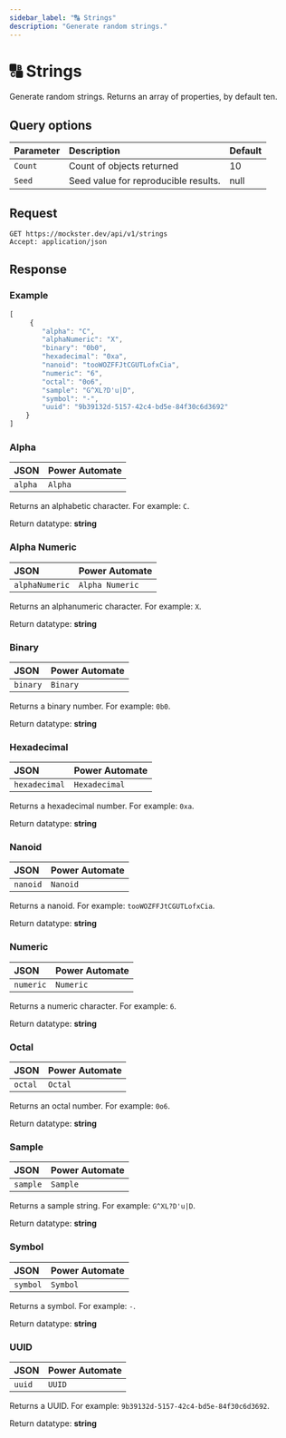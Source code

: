 ```yaml
---
sidebar_label: "🔠 Strings"
description: "Generate random strings."
---
```


# 🔠 Strings

Generate random strings. Returns an array of properties, by default ten.

## Query options

|Parameter|Description|Default|
|---------|:---------|---------|
|`Count`| Count of objects returned | 10 |
|`Seed` | Seed value for reproducible results. | null |

## Request

```http title="HTTP"
GET https://mockster.dev/api/v1/strings
Accept: application/json  
```

## Response 

### Example 

```jsx title="JSON"
[
     {
        "alpha": "C",
        "alphaNumeric": "X",
        "binary": "0b0",
        "hexadecimal": "0xa",
        "nanoid": "tooWOZFFJtCGUTLofxCia",
        "numeric": "6",
        "octal": "0o6",
        "sample": "G^XL?D'u|D",
        "symbol": "-",
        "uuid": "9b39132d-5157-42c4-bd5e-84f30c6d3692"
    }
]
```

### Alpha

|JSON|Power Automate|
|:---------|:---------|
`alpha`|`Alpha`

Returns an alphabetic character. For example: `C`.

Return datatype: **string**

### Alpha Numeric

|JSON|Power Automate|
|:---------|:---------|
`alphaNumeric`|`Alpha Numeric`

Returns an alphanumeric character. For example: `X`.

Return datatype: **string**

### Binary

|JSON|Power Automate|
|:---------|:---------|
`binary`|`Binary`

Returns a binary number. For example: `0b0`.

Return datatype: **string**

### Hexadecimal

|JSON|Power Automate|
|:---------|:---------|
`hexadecimal`|`Hexadecimal`

Returns a hexadecimal number. For example: `0xa`.

Return datatype: **string**

### Nanoid

|JSON|Power Automate|
|:---------|:---------|
`nanoid`|`Nanoid`

Returns a nanoid. For example: `tooWOZFFJtCGUTLofxCia`.

Return datatype: **string**

### Numeric

|JSON|Power Automate|
|:---------|:---------|
`numeric`|`Numeric`

Returns a numeric character. For example: `6`.

Return datatype: **string**

### Octal

|JSON|Power Automate|
|:---------|:---------|
`octal`|`Octal`

Returns an octal number. For example: `0o6`.

Return datatype: **string**

### Sample

|JSON|Power Automate|
|:---------|:---------|
`sample`|`Sample`

Returns a sample string. For example: `G^XL?D'u|D`.

Return datatype: **string**

### Symbol

|JSON|Power Automate|
|:---------|:---------|
`symbol`|`Symbol`

Returns a symbol. For example: `-`.

Return datatype: **string**

### UUID

|JSON|Power Automate|
|:---------|:---------|
`uuid`|`UUID`

Returns a UUID. For example: `9b39132d-5157-42c4-bd5e-84f30c6d3692`.

Return datatype: **string**
